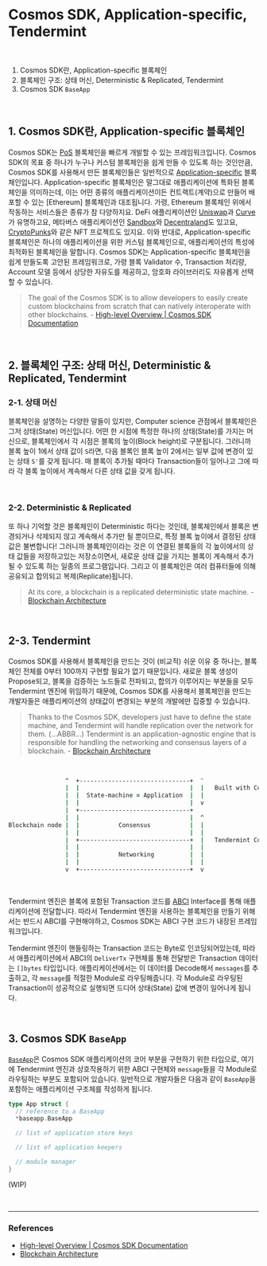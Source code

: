 # Cosmos SDK, Application-specific, Tendermint

<br>

1. Cosmos SDK란, Application-specific 블록체인
2. 블록체인 구조: 상태 머신, Deterministic & Replicated, Tendermint
3. Cosmos SDK `BaseApp`

<br>

## 1. Cosmos SDK란, Application-specific 블록체인

Cosmos SDK는 [PoS](https://en.wikipedia.org/wiki/Proof_of_stake) 블록체인을 빠르게 개발할 수 있는 프레임워크입니다. Cosmos SDK의 목표 중 하나가 누구나 커스텀 블록체인을 쉽게 만들 수 있도록 하는 것인만큼, Cosmos SDK를 사용해서 만든 블록체인들은 일반적으로 [Application-specific](https://docs.cosmos.network/main/intro/why-app-specific) 블록체인입니다. Application-specific 블록체인은 말그대로 애플리케이션에 특화된 블록체인을 의미하는데, 이는 어떤 종류의 애플리케이션이든 컨트랙트(계약)으로 만들어 배포할 수 있는 [Ethereum] 블록체인과 대조됩니다. 가령, Ethereum 블록체인 위에서 작동하는 서비스들은 종류가 참 다양하지요. DeFi 애플리케이션인 [Uniswap](https://app.uniswap.org/#/swap?chain=mainnet)과 [Curve](https://curve.fi/)가 유명하고요, 메타버스 애플리케이션인 [Sandbox](https://www.sandbox.game/en/)와 [Decentraland](https://decentraland.org/)도 있고요, [CryptoPunks](https://www.larvalabs.com/cryptopunks)와 같은 NFT 프로젝트도 있지요. 이와 반대로, Application-specific 블록체인은 하나의 애플리케이션을 위한 커스텀 블록체인으로, 애플리케이션의 특성에 최적화된 블록체인을 말합니다. Cosmos SDK는 Application-specific 블록체인을 쉽게 만들도록 고안된 프레임워크로, 가령 블록 Validator 수, Transaction 처리량, Account 모델 등에서 상당한 자유도를 제공하고, 암호화 라이브러리도 자유롭게 선택할 수 있습니다.

> The goal of the Cosmos SDK is to allow developers to easily create custom blockchains from scratch that can natively interoperate with other blockchains. - [High-level Overview | Cosmos SDK Documentation](https://docs.cosmos.network/main/intro/overview)

<br>

## 2. 블록체인 구조: 상태 머신, Deterministic & Replicated, Tendermint

### 2-1. 상태 머신

블록체인을 설명하는 다양한 말들이 있지만, Computer science 관점에서 블록체인은 그저 상태(State) 머신입니다. 어떤 한 시점에 특정한 하나의 상태(State)를 가지는 머신으로, 블록체인에서 각 시점은 블록의 높이(Block height)로 구분됩니다. 그러니까 블록 높이 1에서 상태 값이 `S`라면, 다음 블록인 블록 높이 2에서는 일부 값에 변경이 있는 상태 `S'`를 갖게 됩니다. 매 블록이 추가될 때마다 Transaction들이 일어나고 그에 따라 각 블록 높이에서 계속해서 다른 상태 값을 갖게 됩니다. 

<br>

### 2-2. Deterministic & Replicated

또 하나 기억할 것은 블록체인이 Deterministic 하다는 것인데, 블록체인에서 블록은 변경되거나 삭제되지 않고 계속해서 추가만 될 뿐이므로, 특정 블록 높이에서 결정된 상태 값은 불변합니다! 그러니까 블록체인이라는 것은 이 연결된 블록들의 각 높이에서의 상태 값들을 저장하고있는 저장소이면서, 새로운 상태 값을 가지는 블록이 계속해서 추가될 수 있도록 하는 일종의 프로그램입니다. 그리고 이 블록체인은 여러 컴퓨터들에 의해 공유되고 합의되고 복제(Replicate)됩니다.

> At its core, a blockchain is a replicated deterministic state machine. - [Blockchain Architecture](https://docs.cosmos.network/main/intro/sdk-app-architecture)

<br>

## 2-3. Tendermint

Cosmos SDK를 사용해서 블록체인을 만드는 것이 (비교적) 쉬운 이유 중 하나는, 블록체인 전체를 0부터 100까지 구현할 필요가 없기 때문입니다. 새로운 블록 생성이 Propose되고, 블록을 검증하는 노드들로 전파되고, 합의가 이루어지는 부분들을 모두 Tendermint 엔진에 위임하기 때문에, Cosmos SDK를 사용해서 블록체인을 만드는 개발자들은 애플리케이션의 상태값이 변경되는 부분의 개발에만 집중할 수 있습니다.

> Thanks to the Cosmos SDK, developers just have to define the state machine, and Tendermint will handle replication over the network for them. (...ABBR...) Tendermint is an application-agnostic engine that is responsible for handling the networking and consensus layers of a blockchain. - [Blockchain Architecture](https://docs.cosmos.network/main/intro/sdk-app-architecture)

<br>

```zsh
                ^  +-------------------------------+  ^
                |  |                               |  |   Built with Cosmos SDK
                |  |  State-machine = Application  |  |
                |  |                               |  v
                |  +-------------------------------+
                |  |                               |  ^
Blockchain node |  |           Consensus           |  |
                |  |                               |  |
                |  +-------------------------------+  |   Tendermint Core
                |  |                               |  |
                |  |           Networking          |  |
                |  |                               |  |
                v  +-------------------------------+  v
```

<br>

Tendermint 엔진은 블록에 포함된 Transaction 코드를 [ABCI](https://github.com/tendermint/tendermint/blob/v0.34.x/spec/abci/README.md) Interface를 통해 애플리케이션에 전달합니다. 따라서 Tendermint 엔진을 사용하는 블록체인을 만들기 위해서는 반드시 ABCI를 구현해야하고, Cosmos SDK는 ABCI 구현 코드가 내장된 프레임워크입니다.

Tendermint 엔진이 핸들링하는 Transaction 코드는 Byte로 인코딩되어있는데, 따라서 애플리케이션에서 ABCI의 `DeliverTx` 구현체를 통해 전달받은 Transaction 데이터는 `[]bytes` 타입입니다. 애플리케이션에서는 이 데이터를 Decode해서 `messages`를 추출하고, 각 `message`를 적절한 Module로 라우팅해줍니다. 각 Module로 라우팅된 Transaction이 성공적으로 실행되면 드디어 상태(State) 값에 변경이 일어나게 됩니다.

<br>

## 3. Cosmos SDK `BaseApp`

[`BaseApp`](https://docs.cosmos.network/main/core/baseapp)은 Cosmos SDK 애플리케이션의 코어 부분을 구현하기 위한 타입으로, 여기에 Tendermint 엔진과 상호작용하기 위한 ABCI 구현체와 `message`들을 각 Module로 라우팅하는 부분도 포함되어 있습니다. 일반적으로 개발자들은 다음과 같이 `BaseApp`을 포함하는 애플리케이션 구조체를 작성하게 됩니다.

```go
type App struct {
  // reference to a BaseApp
  *baseapp.BaseApp

  // list of application store keys

  // list of application keepers

  // module manager
}
```

(WIP)

<br>

---

### References

- [High-level Overview | Cosmos SDK Documentation](https://docs.cosmos.network/main/intro/overview)
- [Blockchain Architecture](https://docs.cosmos.network/main/intro/sdk-app-architecture)
